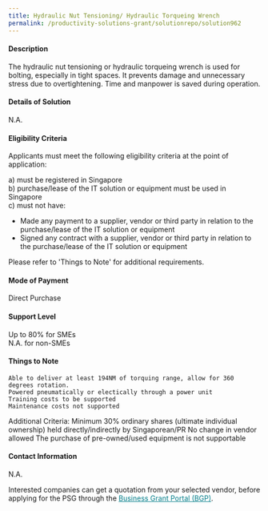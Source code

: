 ```yaml
---
title: Hydraulic Nut Tensioning/ Hydraulic Torqueing Wrench
permalink: /productivity-solutions-grant/solutionrepo/solution962
---
```


#### Description

The hydraulic nut tensioning or hydraulic torqueing wrench is used for bolting, especially in tight spaces. It prevents damage and unnecessary stress due to overtightening. Time and manpower is saved during operation.

#### Details of Solution

N.A.

#### Eligibility Criteria

Applicants must meet the following eligibility criteria at the point of application:

a) must be registered in Singapore <br>
b) purchase/lease of the IT solution or equipment must be used in Singapore <br>
c) must not have:
- Made any payment to a supplier, vendor or third party in relation to the purchase/lease of the IT solution or equipment
- Signed any contract with a supplier, vendor or third party in relation to the purchase/lease of the IT solution or equipment

Please refer to 'Things to Note' for additional requirements.

#### Mode of Payment
Direct Purchase

#### Support Level
Up to 80% for SMEs <br>
N.A. for non-SMEs

#### Things to Note
 	Able to deliver at least 194NM of torquing range, allow for 360 degrees rotation.
 	Powered pneumatically or electically through a power unit
 	Training costs to be supported
 	Maintenance costs not supported
Additional Criteria:
 Minimum 30% ordinary shares (ultimate individual ownership) held directly/indirectly by Singaporean/PR
 No change in vendor allowed
 The purchase of pre-owned/used equipment is not supportable

#### Contact Information
N.A.

Interested companies can get a quotation from your selected vendor, before applying for the PSG through the <a target='_blank' style='color:#037e8a' href='https://www.businessgrants.gov.sg/'>Business Grant Portal (BGP)</a>.
